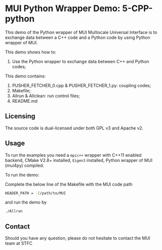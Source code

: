 # MUI Python Wrapper Demo: 5-CPP-python
This demo of the Python wrapper of MUI Multiscale Universal Interface is to exchange data between a C++ code and a Python code by using Python wrapper of MUI. 

This demo shows how to:
 1. Use the Python wrapper to exchange data between C++ and Python codes;

This demo contains:
 1. PUSHER_FETCHER_0.cpp & PUSHER_FETCHER_1.py: coupling codes; 
 2. Makefile;
 3. Allrun & Allclean: run control files;
 4. README.md

## Licensing

The source code is dual-licensed under both GPL v3 and Apache v2.

## Usage

To run the examples you need a `mpic++` wrapper with C++11 enabled backend, CMake V2.8+ installed, `Eigen3` installed, Python wrapper of MUI (mui4py) compiled.

To run the demo:

Complete the below line of the Makefile with the MUI code path

```bash
HEADER_PATH	= -I/path/to/MUI
```
and run the demo by

```bash
./Allrun
```

## Contact

Should you have any question, please do not hesitate to contact the MUI team at STFC
